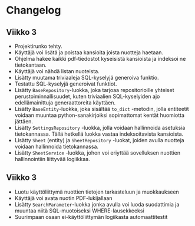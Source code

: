 # Changelog
## Viikko 3
- Projektirunko tehty.
- Käyttäjä voi lisätä ja poistaa kansioita joista nuotteja haetaan.
- Ohjelma hakee kaikki pdf-tiedostot kyseisistä kansioista ja indeksoi ne tietokantaan.
- Käyttäjä voi nähdä listan nuoteista.
- Lisätty muutama triviaaleja SQL-kyselyjä generoiva funktio.
- Testattu SQL-kyselyjä generoivat funktiot.
- Lisätty `BaseRepository`-luokka, joka tarjoaa repositorioille yhteiset perustoiminnallisuudet, kuten triviaalien SQL-kyselyiden ajo edellämainittuja generaattoreita käyttäen.
- Lisätty `BaseEntity`-luokka, joka sisältää `to_dict` -metodin, jolla entiteetit voidaan muuntaa python-sanakirjoiksi sopimattomat kentät huomiotta jättäen.
- Lisätty `SettingsRepository` -luokka, jolla voidaan hallinnoida asetuksia tietokannassa. Tällä hetkellä luokka vastaa indeksoitavista kansioista.
- Lisätty `Sheet` (entity) ja `SheetRepository` -luokat, joiden avulla nuotteja voidaan hallinnoida tietokannassa.
- Lisätty `SheetService` -luokka, johon voi eriyttää sovelluksen nuottien hallinnointiin liittyvää logiikkaa.

## Viikko 3
- Luotu käyttöliittymä nuottien tietojen tarkasteluun ja muokkaukseen
- Käyttäjä voi avata nuotin PDF-lukijallaan
- Lisätty `SearchParameter`-luokka jonka avulla voi luoda suodattimia ja muuntaa niitä SQL-muotoiseksi WHERE-lausekkeeksi
- Suurimpaan osaan ei-käyttöliittymän logiikasta automaattitestit

